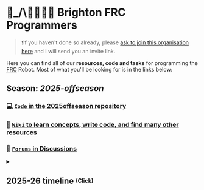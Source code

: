 # 🦾_/\\🧑‍💻👩‍💻 Brighton FRC Programmers

> ❗If you haven't done so already, please [ask to join this organisation here](https://github.com/BrightonFRC/2026/wiki/Joining-on-GitHub) and I will send you an invite link.

Here you can find all of our **resources, code and tasks** for programming the <abbr title="First Robotics Competition">FRC</abbr> Robot. Most of what you'll be looking for is in the links below:
## Season: *2025-offseason*
### 💻 [`Code` in the 2025offseason repository](https://github.com/BrightonFRC/2025)
<!--<sup>Code we wrote before the game release can be copied-and-pasted from [branches of the offseason repository](https://github.com/brightonfrc/2025/branches).</sup>-->
### 📖 [`Wiki` to learn concepts, write code, and find many other resources](https://github.com/BrightonFRC/2026/wiki)
<!--### ☑️ [`Tasks` in the 2025 Project](https://github.com/orgs/BrightonFRC/projects/3)-->
### 💬 [`Forums` in Discussions](https://github.com/orgs/brightonfrc/discussions)

<details><summary>

## 2025-26 timeline <sup><sub>(Click)</sub></sup>
</summary>

|September 2025|January 2026|March 2026|
|---|---|---|
|`2025-offseason`|`2025-offseason`>`2026`|`2026`|
|Start learning; Arrange team|Game idea released; WPILib version upgraded; Switch to 2025 repository; Start program/test/debug/merge cycles|Robot completed; Feature freeze; Go to competition|
</details>
